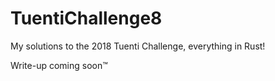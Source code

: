 # TuentiChallenge8
My solutions to the 2018 Tuenti Challenge, everything in Rust!

Write-up coming soon™
